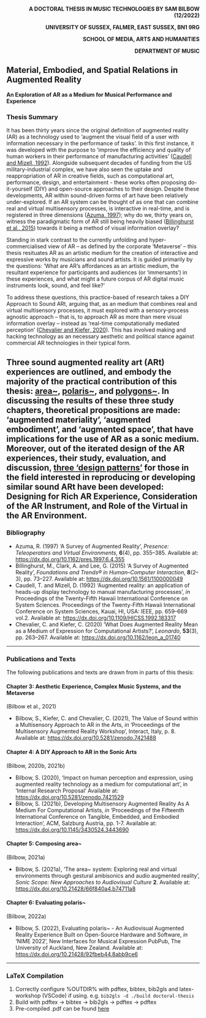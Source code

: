 <div align="right">
<b>

A DOCTORAL THESIS IN MUSIC TECHNOLOGIES BY SAM BILBOW (12/2022)

UNIVERSITY OF SUSSEX, FALMER, EAST SUSSEX, BN1 9RG

SCHOOL OF MEDIA, ARTS AND HUMANITIES

DEPARTMENT OF MUSIC

</b>
</div>

## Material, Embodied, and Spatial Relations in Augmented Reality

**An Exploration of AR as a Medium for Musical Performance and Experience**



### Thesis Summary
It has been thirty years since the original definition of augmented reality (AR) as a technology used to ‘augment the visual field of a user with information necessary in the performance of tasks’. In this first instance, it was developed with the purpose to ‘improve the efficiency and quality of human workers in their performance of manufacturing activities’ ([Caudell and Mizell, 1992](https://dx.doi.org/10.1109/HICSS.1992.183317)). Alongside subsequent decades of funding from the US military-industrial complex, we have also seen the uptake and reappropriation of AR in creative fields, such as computational art, performance, design, and entertainment - these works often proposing do-it-yourself (DIY) and open-source approaches to their design. Despite these developments, AR within sound-driven forms of art have been relatively under-explored. If an AR system can be thought of as one that can combine real and virtual multisensory processes, is interactive in real-time, and is registered in three dimensions ([Azuma, 1997](https://dx.doi.org/10.1162/pres.1997.6.4.355)); why do we, thirty years on, witness the paradigmatic form of AR still being heavily biased ([Billinghurst et al., 2015](https://dx.doi.org/10.1561/1100000049)) towards it being a method of visual information overlay? 

Standing in stark contrast to the currently unfolding and hyper-commercialised view of AR – as defined by the corporate ‘Metaverse’ – this thesis resituates AR as an artistic medium for the creation of interactive and expressive works by musicians and sound artists. It is guided primarily by the questions: ‘What are AR’s affordances as an artistic medium, the resultant experience for participants and audiences (or ‘immersants’) in these experiences, and what might a future corpus of AR digital music instruments look, sound, and feel like?’ 

To address these questions, this practice-based of research takes a DIY Approach to Sound ARt, arguing that, as an medium that combines real and virtual multisensory processes, it must explored with a sensory-process agnostic approach – that is, to approach AR as more than mere visual information overlay – instead as ‘real-time computationally mediated perception’ ([Chevalier and Kiefer, 2020](https://dx.doi.org/10.1162/leon_a_01740)). This has involved making and hacking technology as an necessary aesthetic and political stance against commercial AR technologies in their typical form. 

Three sound augmented reality art (ARt) experiences are outlined, and embody the majority of the practical contribution of this thesis: [area~](https://www.github.com/sambilbow/area), [polaris~](https://www.github.com/sambilbow/polaris), and [polygons~](https://www.github.com/sambilbow/polygons). In discussing the results of these three study chapters, theoretical propositions are made: ‘augmented materiality’, ‘augmented embodiment’, and ‘augmented space’, that have implications for the use of AR as a sonic medium. Moreover, out of the iterated design of the AR experiences, their study, evaluation, and discussion, [three ‘design patterns’](https://sambilbow.github.io/thexrtspace/design-patterns/) for those in the field interested in reproducing or developing similar sound ARt have been developed: Designing for Rich AR Experience, Consideration of the AR Instrument, and Role of the Virtual in the AR Environment.
---
### Bibliography
- Azuma, R. (1997) ‘A Survey of Augmented Reality’, *Presence: Teleoperators and Virtual Environments*, **6**(4), pp. 355–385. Available at: https://dx.doi.org/10.1162/pres.1997.6.4.355
- Billinghurst, M., Clark, A. and Lee, G. (2015) ‘A Survey of Augmented Reality’, *Foundations and Trends® in Human–Computer Interaction*, **8**(2–3), pp. 73–227. Available at: https://dx.doi.org/10.1561/1100000049
- Caudell, T. and Mizell, D. (1992) ‘Augmented reality: an application of heads-up display technology to manual manufacturing processes’, *in* Proceedings of the Twenty-Fifth Hawaii International Conference on System Sciences. Proceedings of the Twenty-Fifth Hawaii International Conference on System Sciences, Kauai, HI, USA: IEEE, pp. 659–669 vol.2. Available at: https://dx.doi.org/10.1109/HICSS.1992.183317
- Chevalier, C. and Kiefer, C. (2020) ‘What Does Augmented Reality Mean as a Medium of Expression for Computational Artists?’, *Leonardo*, **53**(3), pp. 263–267. Available at: https://dx.doi.org/10.1162/leon_a_01740
---
### Publications and Texts
The following publications and texts are drawn from in parts of this thesis: 

#### Chapter 3: Aesthetic Experience, Complex Music Systems, and the Metaverse

(Bilbow et al., 2021) 
- Bilbow, S., Kiefer, C. and Chevalier, C. (2021), The Value of Sound within a Multisensory Approach to AR in the Arts, *in* ‘Proceedings of the Multisensory Augmented Reality Workshop’, Interact, Italy, p. 8. Available at: https://dx.doi.org/10.5281/zenodo.7421488 

#### Chapter 4: A DIY Approach to AR in the Sonic Arts 

(Bilbow, 2020b, 2021b) 
- Bilbow, S. (2020), ‘Impact on human perception and expression, using augmented reality technology as a medium for computational art’, in ‘Internal Research Proposal’ Available at: https://dx.doi.org/10.5281/zenodo.7421529 
- Bilbow, S. (2021b), Developing Multisensory Augmented Reality As A Medium For Computational Artists, *in* ‘Proceedings of the Fifteenth International Conference on Tangible, Embedded, and Embodied Interaction’, ACM, Salzburg Austria, pp. 1-7. Available at: https://dx.doi.org/10.1145/3430524.3443690 

#### Chapter 5: Composing area~ 

(Bilbow, 2021a) 
- Bilbow, S. (2021a), ‘The area~ system: Exploring real and virtual environments through gestural ambisonics and audio augmented reality’, *Sonic Scope: New Approaches to Audiovisual Culture* **2**. Available at: https://dx.doi.org/10.21428/66f840a4.b74711a8 

#### Chapter 6: Evaluating polaris~ 

(Bilbow, 2022a) 
- Bilbow, S. (2022), Evaluating polaris~ - An Audiovisual Augmented Reality Experience Built on Open-Source Hardware and Software, *in* ‘NIME 2022’, New Interfaces for Musical Expression PubPub, The University of Auckland, New Zealand. Available at: https://dx.doi.org/10.21428/92fbeb44.8abb9ce6
---
### LaTeX Compilation
1. Correctly configure %OUTDIR% with pdftex, bibtex, bib2gls and latex-workshop (VSCode) if using. e.g. `bib2gls -d ./build doctoral-thesis`
2. Build with pdftex -> bibtex -> bib2gls -> pdftex -> pdftex
3. Pre-compiled .pdf can be found [here](https://github.com/sambilbow/doctoral-thesis/blob/main/build/doctoral-thesis.pdf)
